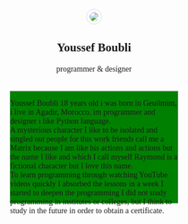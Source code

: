 <style type="text/css">
	*{font-family:"Roboto Slab",serif}
	#name:hover{color: #6cd6f9}
	.drrT{width:300px; height:200px; border: 1px solid #DDD; background: green}
</style>
<br />
<center><img style="border-radius: 50%;  border: 1px solid #ddd;  padding: 5px;" src="https://avatars0.githubusercontent.com/u/26576840?s=460&v=4">
<h2 id="name">Youssef Boubli</h2>
<p>programmer & designer</p>
<br />

<div class="drrT">
	<p style="text-align: left;">Youssef Boubli 18 years old i was born in Geuilmim, i live in Agadir, Morocco, im programmer and designer i like Python language. <br /> 
		A mysterious character I like to be isolated and singled out people for this work friends call me a Matrix because I am like his actions and actions but the name I like and which I call myself Raymond is a fictional character but I love this name. <br />
		To learn programming through watching YouTube videos quickly I absorbed the lessons in a week I started to deepen the programming I did not study programming in institutes or colleges, but I think to study in the future in order to obtain a certificate. <br />
	</p>
</div>

</center>

